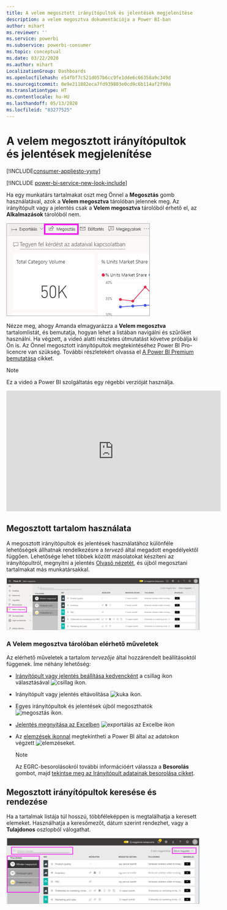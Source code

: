 ```yaml
---
title: A velem megosztott irányítópultok és jelentések megjelenítése
description: a velem megosztva dokumentációja a Power BI-ban
author: mihart
ms.reviewer: ''
ms.service: powerbi
ms.subservice: powerbi-consumer
ms.topic: conceptual
ms.date: 03/22/2020
ms.author: mihart
LocalizationGroup: Dashboards
ms.openlocfilehash: e54fbf7c521d057b6cc9fe1dde6c66358a9c349d
ms.sourcegitcommit: 0e9e211082eca7fd939803e0cd9c6b114af2f90a
ms.translationtype: HT
ms.contentlocale: hu-HU
ms.lasthandoff: 05/13/2020
ms.locfileid: "83277525"
---
```

# <a name="display-the-dashboards-and-reports-that-have-been-shared-with-me"></a>A velem megosztott irányítópultok és jelentések megjelenítése

[!INCLUDE[consumer-appliesto-yyny](../includes/consumer-appliesto-yyny.md)]

[!INCLUDE [power-bi-service-new-look-include](../includes/power-bi-service-new-look-include.md)]

Ha egy munkatárs tartalmakat oszt meg Önnel a **Megosztás** gomb használatával, azok a **Velem megosztva** tárolóban jelennek meg. Az irányítópult vagy a jelentés csak a **Velem megosztva** tárolóból érhető el, az **Alkalmazások** tárolóból nem.

![Megosztás ikonja](./media/end-user-shared-with-me/power-bi-share-dashboard.png)

Nézze meg, ahogy Amanda elmagyarázza a **Velem megosztva** tartalomlistát, és bemutatja, hogyan lehet a listában navigálni és szűrőket használni. Ha végzett, a videó alatti részletes útmutatást követve próbálja ki Ön is. Az Önnel megosztott irányítópultok megtekintéséhez Power BI Pro-licencre van szükség. További részletekért olvassa el [A Power BI Premium bemutatása](../admin/service-premium-what-is.md) cikket.
    

> [!NOTE]
> Ez a videó a Power BI szolgáltatás egy régebbi verzióját használja.
    

<iframe width="560" height="315" src="https://www.youtube.com/embed/G26dr2PsEpk" frameborder="0" allowfullscreen></iframe>

## <a name="interact-with-shared-content"></a>Megosztott tartalom használata

A megosztott irányítópultok és jelentések használatához különféle lehetőségek állhatnak rendelkezésre a *tervező* által megadott engedélyektől függően. Lehetősége lehet többek között másolatokat készíteni az irányítópultról, megnyitni a jelentés [Olvasó nézetét](end-user-reading-view.md), és újból megosztani tartalmakat más munkatársakkal.

![A Velem megosztva tároló](./media/end-user-shared-with-me/power-bi-shared.png)

### <a name="actions-available-from-the-shared-with-me-container"></a>A **Velem megosztva** tárolóban elérhető műveletek
Az elérhető műveletek a tartalom *tervezője* által hozzárendelt beállításoktól függenek. Íme néhány lehetőség:
* [Irányítópult vagy jelentés beállítása kedvencként](end-user-favorite.md) a csillag ikon választásával ![csillag ikon](./media/end-user-shared-with-me/power-bi-star-icon.png).
* Irányítópult vagy jelentés eltávolítása  ![kuka ikon](./media/end-user-shared-with-me/power-bi-delete-icon.png).
* Egyes irányítópultok és jelentések újból megoszthatók  ![megosztás ikon](./media/end-user-shared-with-me/power-bi-share-icon-new.png).
* [Jelentés megnyitása az Excelben](end-user-export.md) ![exportálás az Excelbe ikon](./media/end-user-shared-with-me/power-bi-excel.png) 
* Az [elemzések ikonnal](end-user-insights.md) megtekintheti a Power BI által az adatokon végzett ![elemzéseket](./media/end-user-shared-with-me/power-bi-insights.png).
  
  > [!NOTE]
  > Az EGRC-besorolásokról további információért válassza a **Besorolás** gombot, majd [tekintse meg az Irányítópult adatainak besorolása cikket](../create-reports/service-data-classification.md).
  > 


## <a name="search-and-sort-shared-dashboards"></a>Megosztott irányítópultok keresése és rendezése
Ha a tartalmak listája túl hosszú, többféleképpen is megtalálhatja a keresett elemeket. Használhatja a keresőmezőt, dátum szerint rendezhet, vagy a **Tulajdonos** oszlopból válogathat.    

![Irányítópult-tulajdonos és keresés](./media/end-user-shared-with-me/power-bi-sort.png)
